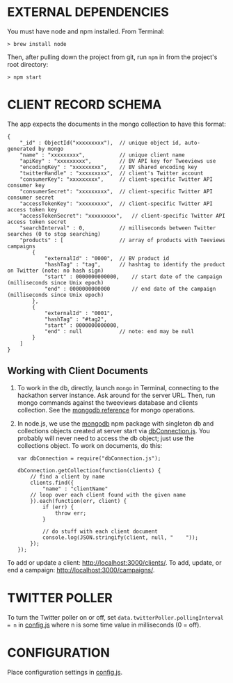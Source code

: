 EXTERNAL DEPENDENCIES
=====================
You must have node and npm installed. From Terminal:

```
> brew install node
```

Then, after pulling down the project from git, run `npm` in from the project's root directory:

````
> npm start
````

CLIENT RECORD SCHEMA
====================
The app expects the documents in the mongo collection to have this format:

```
{
    "_id" : ObjectId("xxxxxxxxx"),  // unique object id, auto-generated by mongo
    "name" : "xxxxxxxxx",           // unique client name
    "apiKey" : "xxxxxxxxx",         // BV API key for Tweeviews use
    "encodingKey" : "xxxxxxxxx",    // BV shared encoding key
    "twitterHandle" : "xxxxxxxxx",  // client's Twitter account
    "consumerKey": "xxxxxxxxx",     // client-specific Twitter API consumer key
    "consumerSecret": "xxxxxxxxx",  // client-specific Twitter API consumer secret
    "accessTokenKey": "xxxxxxxxx",  // client-specific Twitter API access token key
    "accessTokenSecret": "xxxxxxxxx",   // client-specific Twitter API access token secret
    "searchInterval" : 0,           // milliseconds between Twitter searches (0 to stop searching)
    "products" : [                  // array of products with Teeviews campaigns
        {
            "externalId" : "0000",  // BV product id
            "hashTag" : "tag",      // hashtag to identify the product on Twitter (note: no hash sign)
            "start" : 0000000000000,    // start date of the campaign (milliseconds since Unix epoch)
            "end" : 0000000000000       // end date of the campaign (milliseconds since Unix epoch)
        },
        {
            "externalId" : "0001",
            "hashTag" : "#tag2",
            "start" : 0000000000000,
            "end" : null            // note: end may be null
        }
    ]
}
```

Working with Client Documents
-----------------------------
1. To work in the db, directly, launch `mongo` in Terminal, connecting to the hackathon server instance. Ask around for the server URL. Then, run mongo commands against the tweeviews database and clients collection. See the [mongodb reference](http://docs.mongodb.org/manual/reference/) for mongo operations.

1. In node.js, we use the [mongodb](https://www.npmjs.org/package/mongodb) npm package with singleton db and collections objects created at server start via [dbConnection.js](https://github.com/95civicdude/tweeviews/blob/master/data/dbConnection.js). You probably will never need to access the db object; just use the collections object. To work on documents, do this:

    ```
    var dbConnection = require("dbConnection.js");

    dbConnection.getCollection(function(clients) {
        // find a client by name
        clients.find({
            "name" : "clientName"
        // loop over each client found with the given name
        }).each(function(err, client) {
            if (err) {
                throw err;
            }

            // do stuff with each client document
            console.log(JSON.stringify(client, null, "    "));
        });
    });
    ```

To add or update a client: [http://localhost:3000/clients/](http://localhost:3000/clients/).
To add, update, or end a campaign: [http://localhost:3000/campaigns/](http://localhost:3000/campaigns/).

TWITTER POLLER
==============
To turn the Twitter poller on or off, set `data.twitterPoller.pollingInterval = n` in [config.js](https://github.com/95civicdude/tweeviews/blob/master/config.js) where n is some time value in milliseconds (0 = off).

CONFIGURATION
=============
Place configuration settings in [config.js](https://github.com/95civicdude/tweeviews/blob/master/config.js).